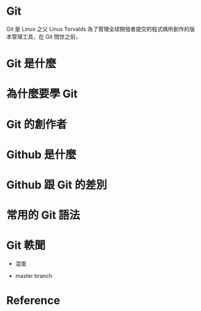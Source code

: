 # Git
Git 是 Linux 之父 Linus Torvalds 為了管理全球開發者提交的程式碼所創作的版本管理工具，在 Git 問世之前，
# Git 是什麼

# 為什麼要學 Git

# Git 的創作者

# Github 是什麼

# Github 跟 Git 的差別

# 常用的 Git 語法

# Git 軼聞

* 混蛋

* master branch

# Reference
